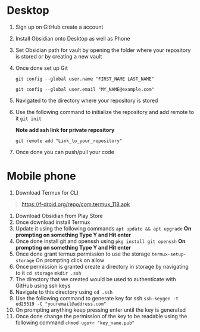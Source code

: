 # Desktop
1. Sign up on GitHub create a account
2. Install Obsidian onto Desktop as well as Phone 
3. Set Obsidian path for vault by opening the folder where your repository is stored or by creating a new vault
4. Once done set up Git

    `git config --global user.name "FIRST_NAME LAST_NAME"`

    `git config --global user.email "MY_NAME@example.com"`

5. Navigated to the directory where your repository is stored 
6. Use the following command to initialize the repository and add remote to it
    `git init`

    **Note add ssh link for private repository**    

    `git remote add "Link_to_your_repository"`  
7. Once done you can push/pull your code
# Mobile phone
1. Download Termux for CLI
> 	https://f-droid.org/repo/com.termux_118.apk
1. Download Obsidian from Play Store 
2. Once download install Termux
3. Update it using the following commands 
	`apt update && apt upgrade`
	**On prompting on something Type Y and Hit enter**
1. Once done install git and openssh using
	`pkg install git openssh`
	**On prompting on something Type Y and Hit enter**
2. Once done grant termux permission to use the storage 
	`termux-setup-storage`
	On prompting click on allow
1. Once permission is granted create a directory in storage by navigating to it
	`cd storage`
	`mkdir .ssh`
1. The directory that we created would be used to authenticate with GitHub using ssh keys 
2. Navigate to this directory using
	`cd .ssh`
1. Use the following command to generate key for ssh 
	`ssh-keygen -t ed25519 -C "youremail@address.com"`
1. On prompting anything keep pressing enter until the key is generated
2. Once done change the permission of the key to be readable using the following command
	`chmod ugo+r "key_name.pub"`
	
